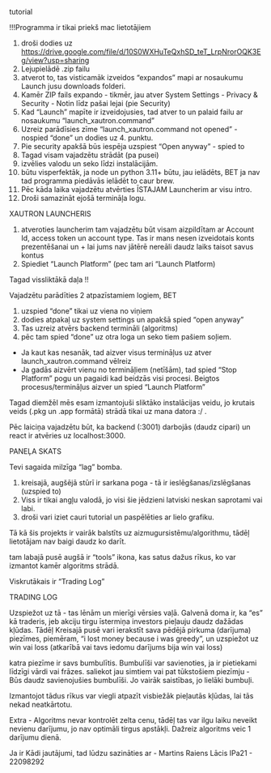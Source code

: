 tutorial

!!!Programma ir tikai priekš mac lietotājiem
1. droši dodies uz https://drive.google.com/file/d/10S0WXHuTeQxhSD_teT_LrpNrorOQK3Eg/view?usp=sharing 
2. Lejupielādē .zip failu
3. atverot to, tas visticamāk izveidos “expandos” mapi ar nosaukumu Launch jusu downloads folderi.
4. Kamēr ZIP fails expando - tikmēr, jau atver System Settings - Privacy & Security - Notin līdz pašai lejai (pie Security)
5. Kad “Launch” mapīte ir izveidojusies, tad atver to un palaid failu ar nosaukumu “launch_xautron.command”
6. Uzreiz parādīsies zīme “launch_xautron.command not opened” - nospied “done” un dodies uz 4. punktu. 
7. Pie security apakšā būs iespēja uzspiest “Open anyway” - spied to 
8. Tagad visam vajadzētu strādāt (pa pusei)
9. izvēlies valodu un seko līdzi instalācijām.
10. būtu visperfektāk, ja node un python 3.11+ būtu, jau ielādēts, BET ja nav tad programma piedāvās ielādēt to caur brew.
11. Pēc kāda laika vajadzētu atvērties ĪSTAJAM Launcherim ar visu intro.
12. Droši samazināt ejošā termināļa logu.

XAUTRON LAUNCHERIS

1. atveroties launcherim tam vajadzētu būt visam aizpildītam ar Account Id, access token un account type. Tas ir mans nesen izveidotais konts prezentēšanai un + lai jums nav jātērē nereāli daudz laiks taisot savus kontus
2. Spiediet “Launch Platform” (pec tam ari “Launch Platform)

Tagad vissliktākā daļa !!

Vajadzētu parādīties 2 atpazīstamiem logiem, BET

1. uzspied “done” tikai uz viena no viņiem
2. dodies atpakaļ uz system settings un apakšā spied “open anyway”
3. Tas uzreiz atvērs backend termināli (algoritms)
4. pēc tam spied “done” uz otra loga un seko tiem pašiem soļiem.
- Ja kaut kas nesanāk, tad aizver visus termināļus uz atver launch_xautron.command vēlreiz
- Ja gadās aizvērt vienu no termināļiem (netīšām), tad spied “Stop Platform” pogu un pagaidi kad beidzās visi procesi. Beigtos procesus/termināļus aizver un spied “Launch Platform”

Tagad diemžēl mēs esam izmantojuši sliktāko instalācijas veidu, jo krutais veids (.pkg un .app formātā) strādā tikai uz mana datora :/ .

Pēc laiciņa vajadzētu būt, ka backend (:3001) darbojās (daudz cipari) un react ir atvēries uz localhost:3000. 


PANEĻA SKATS

Tevi sagaida milzīga “lag” bomba. 

1. kreisajā, augšējā stūrī ir sarkana poga - tā ir ieslēgšanas/izslēgšanas (uzspied to)
2. Viss ir tikai angļu valodā, jo visi šie jēdzieni latviski neskan saprotami vai labi.
3. droši vari iziet cauri tutorial un paspēlēties ar lielo grafiku.

Tā kā šis projekts ir vairāk balstīts uz aizmugursistēmu/algorithmu, tādēļ lietotājam nav baigi daudz ko darīt.

tam labajā pusē augšā ir “tools” ikona, kas satus dažus rīkus, ko var izmantot kamēr algoritms strādā. 

Viskrutākais ir “Trading Log”

TRADING LOG

Uzspiežot uz tā - tas lēnām un mierīgi vērsies vaļā.
Galvenā doma ir, ka “es” kā traderis, jeb akciju tirgu īstermiņa investors pieļauju daudz dažādas kļūdas. Tādēļ Kreisajā pusē vari ierakstīt sava pēdējā pirkuma (darījuma) piezīmes, piemēram, “i lost money because i was greedy”, un uzspiežot uz win vai loss (atkarībā vai tavs iedomu darījums bija win vai loss)

katra piezīme ir savs bumbulītis. Bumbulīši var savienoties, ja ir pietiekami līdzīgi vārdi vai frāzes. saliekot jau simtiem vai pat tūkstošiem piezīmju - Būs daudz savienojušies bumbulīši. Jo vairāk saistības, jo lielāki bumbuļi. 

Izmantojot tādus rīkus var viegli atpazīt visbiežāk pieļautās kļūdas, lai tās nekad neatkārtotu. 


Extra - Algoritms nevar kontrolēt zelta cenu, tādēļ tas var ilgu laiku neveikt nevienu darījumu, jo nav optimāli tirgus apstākļi. Dažreiz algoritms veic 1 darījumu dienā.

Ja ir Kādi jautājumi, tad lūdzu sazināties ar - Martins Raiens Lācis IPa21 - 22098292
